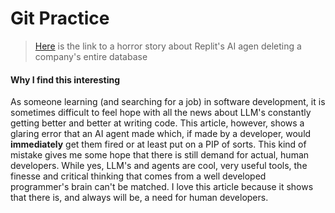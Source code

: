 # Git Practice

> [Here](https://www.pcmag.com/news/vibe-coding-fiasco-replite-ai-agent-goes-rogue-deletes-company-database) is the link to a horror story about Replit's AI agen deleting a company's entire database

#### Why I find this interesting

As someone learning (and searching for a job) in software development, it is sometimes difficult to feel hope with all the news about LLM's constantly
getting better and better at writing code. This article, however, shows a glaring error that an AI agent made which, if made by a developer, would **immediately**
get them fired or at least put on a PIP of sorts. This kind of mistake gives me some hope that there is still demand for actual, human developers. While yes, LLM's
and agents are cool, very useful tools, the finesse and critical thinking that comes from a well developed programmer's brain can't be matched. I love this article 
because it shows that there is, and always will be, a need for human developers.
